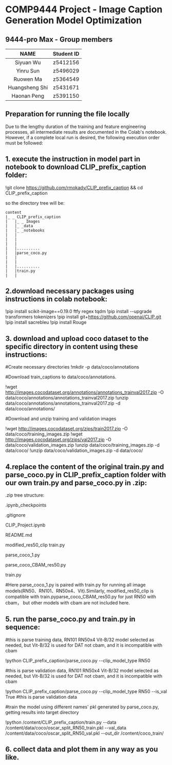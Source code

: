 # COMP9444 Project - Image Caption Generation Model Optimization

## 9444-pro Max - Group members

|      NAME      | Student ID |
|:--------------:|:----------:|
|  Siyuan Wu   |  z5412156 |
| Yinru Sun | z5496029 |
| Ruowen Ma | z5364549 |
| Huangsheng Shi | z5431671 |
| Haonan Peng |  z5391150 |


## Preparation for running the file locally
Due to the lengthy duration of the training and feature engineering processes, all intermediate 
results are documented in the Colab's notebook. However, if a complete local run is 
desired, the following execution order must be followed:


## 1. execute the instruction in model part in notebook to download CLIP_prefix_caption folder:
!git clone https://github.com/rmokady/CLIP_prefix_caption && cd CLIP_prefix_caption

so the directory tree will be:
```tree
content
|_ _ CLIP_prefix_caption
|	|_ _ Images
|	|_ _data
|	|_ _notebooks		
|	|	
|	|	
|	|	
|	|..........		
|	|parse_coco.py		
|	|	
|	|	
|	|..........	
|	|train.py	
|	|	
```

## 2.download necessary packages using instructions in colab notebook:
!pip install scikit-image==0.19.0 ftfy regex tqdm
!pip install --upgrade transformers tokenizers
!pip install git+https://github.com/openai/CLIP.git
!pip install sacrebleu
!pip install Rouge


## 3. download and upload coco dataset to the specific directory in content using these instructions:

#Create necessary directories
!mkdir -p data/coco/annotations

#Download train_captions to data/coco/annotations.

!wget http://images.cocodataset.org/annotations/annotations_trainval2017.zip -O data/coco/annotations/annotations_trainval2017.zip
!unzip data/coco/annotations/annotations_trainval2017.zip -d data/coco/annotations/

#Download and unzip training and validation images

!wget http://images.cocodataset.org/zips/train2017.zip -O data/coco/training_images.zip
!wget http://images.cocodataset.org/zips/val2017.zip -O data/coco/validation_images.zip
!unzip data/coco/training_images.zip -d data/coco/
!unzip data/coco/validation_images.zip -d data/coco/


## 4.replace the content of the original train.py and parse_coco.py in CLIP_prefix_caption folder with our own train.py and parse_coco.py in .zip:

.zip tree structure:

.ipynb_checkpoints

.gitignore

CLIP_Project.ipynb

README.md

modified_res50_clip train.py

parse_coco_1.py

parse_coco_CBAM_res50.py

train.py

#Here parse_coco_1.py is paired with train.py for running all image models(RN50、RN101、RN50x4、Vit).Similarly, modified_res50_clip is compatible with train.pyparse_coco_CBAM_res50.py for just RN50 with cbam， but other models with cbam are not included here.


## 5. run the parse_coco.py and train.py in sequence:

#this is parse training data, RN101 RN50x4 Vit-B/32  model selected as needed, but Vit-B/32 is used for DAT not cbam, and it is incompatible with cbam

!python CLIP_prefix_caption/parse_coco.py --clip_model_type RN50   

#this is parse validation data, RN101 RN50x4 Vit-B/32  model selected as needed, but Vit-B/32 is used for DAT not cbam, and it is incompatible with cbam

!python CLIP_prefix_caption/parse_coco.py --clip_model_type RN50 --is_val True #this is parse validation data


#train the model using different names' pkl generated by parse_coco.py, getting results into target directory

!python /content/CLIP_prefix_caption/train.py --data /content/data/coco/oscar_split_RN50_train.pkl --val_data /content/data/coco/oscar_split_RN50_val.pkl --out_dir /content/coco_train/


## 6. collect data and plot them in any way as you like.










